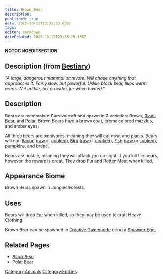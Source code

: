 ```yaml
---
title: Brown_Bear
description: 
published: true
date: 2025-10-12T23:35:33.035Z
tags: 
editor: markdown
dateCreated: 2025-10-12T23:35:29.156Z
---
```


__NOTOC__ __NOEDITSECTION__

## Description (from [Bestiary](Bestiary "wikilink"))

*"A large, dangerous mammal omnivore. Will chase anything that
approaches it. Fairly slow, but powerful. Unlike black bear, likes warm
areas. Not edible, but provides fur when hunted."*

## Description

Bears are mammals in Survivalcraft and spawn in 3 varieties: Brown,
[Black Bear](Black_Bear "wikilink"), and [Polar](Polar_Bear "wikilink").
Brown Bears have a brown coat, creme colored muzzles, and amber eyes.

All three bears are omnivores, meaning they will eat meat and plants.
Bears will eat: [Bacon](Raw_Meat "wikilink")
([raw ](http://survivalcraftgame.wikia.com/wiki/Raw_Bacon)or [cooked](http://survivalcraftgame.wikia.com/wiki/Cooked_Bacon)),
[Bird](Raw_Bird "wikilink")
([raw ](http://survivalcraftgame.wikia.com/wiki/Raw_Bird)or [cooked](http://survivalcraftgame.wikia.com/wiki/Cooked_Bird)),
[Fish](Raw_Fish "wikilink")
([raw ](http://survivalcraftgame.wikia.com/wiki/Raw_Fish)or
[cooked](http://survivalcraftgame.wikia.com/wiki/Cooked_Fish)),
[pumpkins](http://survivalcraftgame.wikia.com/wiki/Pumpkin), and
[bread](bread "wikilink").

Bears are hostile, meaning they will attack you on sight. If you kill
the bears, however, the reward is great. They drop [Fur](Fur "wikilink")
and [Rotten Meat](Rotten_Meat "wikilink") when killed.

## Appearance Biome

Brown Bears spawn in Jungles/Forests.

## Uses

Bears will drop [Fur](Fur "wikilink") when killed, so they may be used
to craft Heavy Clothing.

Brown Bear can be spawned in [Creative
Gamemode](http://survivalcraftgame.wikia.com/wiki/Creative_Gamemode)
using a [Spawner
Egg.](http://survivalcraftgame.wikia.com/wiki/Creative_Eggs)

## Related Pages

  - [Black Bear](Black_Bear "wikilink")
  - [Polar Bear](Polar_Bear "wikilink")

[Category:Animals](Category:Animals "wikilink")
[Category:Entities](Category:Entities "wikilink")